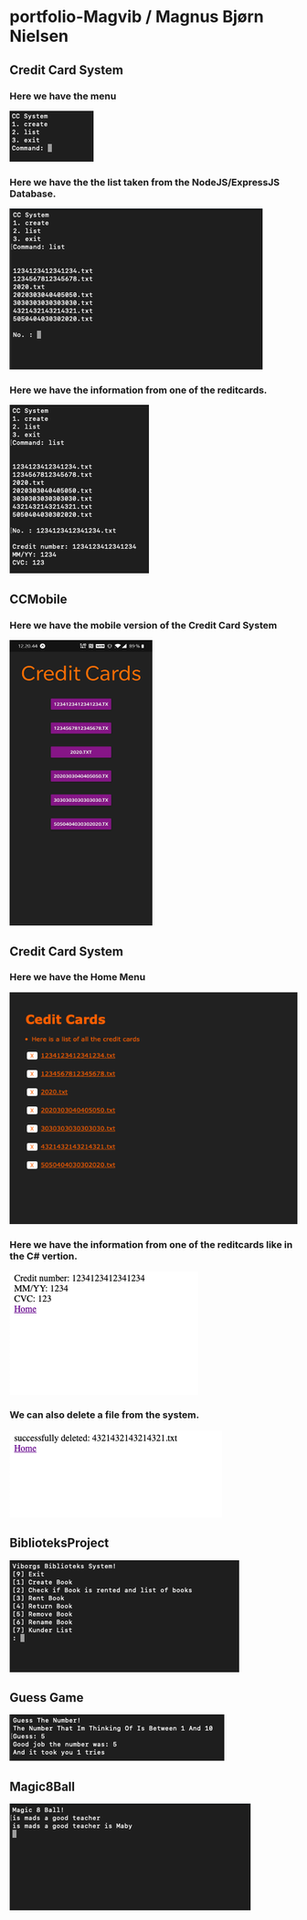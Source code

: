 # portfolio-Magvib / Magnus Bjørn Nielsen


## Credit Card System
### Here we have the menu
![](https://github.com/MercantecData/portfolio-Magvib/blob/master/H1/CC/pic/pic1.png)
### Here we have the the list taken from the NodeJS/ExpressJS Database.
![](https://github.com/MercantecData/portfolio-Magvib/blob/master/H1/CC/pic/pic2.png)
### Here we have the information from one of the reditcards.
![](https://github.com/MercantecData/portfolio-Magvib/blob/master/H1/CC/pic/pic3.png)

## CCMobile
### Here we have the mobile version of the Credit Card System
<img src="./H1/CCMobile/pic/pic.jpg" width="250" height="500">
<!-- ![](https://github.com/MercantecData/portfolio-Magvib/blob/master/H1/CCMobile/pic/pic.jpg) -->

## Credit Card System
### Here we have the Home Menu
![](https://github.com/MercantecData/portfolio-Magvib/blob/master/H1/CCServer/pic/pic1.png)
### Here we have the information from one of the reditcards like in the C# vertion.
![](https://github.com/MercantecData/portfolio-Magvib/blob/master/H1/CCServer/pic/pic2.png)
### We can also delete a file from the system.
![](https://github.com/MercantecData/portfolio-Magvib/blob/master/H1/CCServer/pic/pic3.png)

## BiblioteksProject
![](https://github.com/MercantecData/portfolio-Magvib/blob/master/H1/Biblioteksobjekt/pic/pic2.png)

## Guess Game
![](https://github.com/MercantecData/portfolio-Magvib/blob/master/H1/Guess/pic/pic1.png)

## Magic8Ball
![](https://github.com/MercantecData/portfolio-Magvib/blob/master/H1/Magic8Ball/pic/pic.png)
